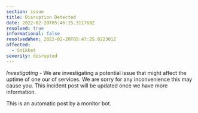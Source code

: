 ```yaml
---
section: issue
title: Disruption Detected
date: 2022-02-20T05:46:15.311768Z
resolved: true
informational: false
resolvedWhen: 2022-02-20T05:47:25.022301Z
affected:
  - Snikket
severity: disrupted
---
```

*Investigating* - We are investigating a potential issue that might affect the uptime of one our of services. We are sorry for any inconvenience this may cause you. This incident post will be updated once we have more information.

This is an automatic post by a monitor bot.
        
